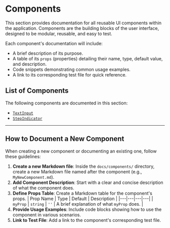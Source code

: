 # Components

This section provides documentation for all reusable UI components within the application. Components are the building blocks of the user interface, designed to be modular, reusable, and easy to test.

Each component's documentation will include:

-   A brief description of its purpose.
-   A table of its `props` (properties) detailing their name, type, default value, and description.
-   Code snippets demonstrating common usage examples.
-   A link to its corresponding test file for quick reference.

## List of Components

The following components are documented in this section:

-   [`TextInput`](docs/components/TextInput.md)
-   [`StepIndicator`](docs/components/StepIndicator.md)

---

## How to Document a New Component

When creating a new component or documenting an existing one, follow these guidelines:

1.  **Create a new Markdown file**: Inside the `docs/components/` directory, create a new Markdown file named after the component (e.g., `MyNewComponent.md`).
2.  **Add Component Description**: Start with a clear and concise description of what the component does.
3.  **Define Props Table**: Create a Markdown table for the component's props.
    | Prop Name | Type | Default | Description |
    |---|---|---|---|
    | `myProp` | `string` | `''` | A brief explanation of what `myProp` does. |
4.  **Provide Usage Examples**: Include code blocks showing how to use the component in various scenarios.
5.  **Link to Test File**: Add a link to the component's corresponding test file.